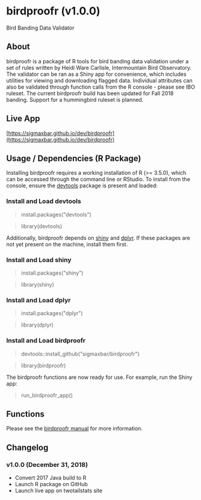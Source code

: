 # birdproofr (v1.0.0)
Bird Banding Data Validator
## About
birdproofr is a package of R tools for bird banding data validation under a set of rules written by Heidi Ware Carlisle, Intermountain Bird Observatory. The validator can be ran as a Shiny app for convenience, which includes utilities for viewing and downloading flagged data. Individual attributes can also be validated through function calls from the R console - please see IBO ruleset. The current birdproofr build has been updated for Fall 2018 banding. Support for a hummingbird ruleset is planned.
## Live App
[https://sigmaxbar.github.io/dev/birdproofr](https://sigmaxbar.github.io/dev/birdproofr)
## Usage / Dependencies (R Package)
Installing birdproofr requires a working installation of R (>= 3.5.0), which can be accessed through the command line or RStudio. To install from the console, ensure the [devtools](https://github.com/r-lib/devtools) package is present and loaded:
### Install and Load devtools
> install.packages("devtools")

> library(devtools)

Additionally, birdproofr depends on [shiny](https://github.com/rstudio/shiny) and [dplyr](https://github.com/tidyverse/dplyr). If these packages are not yet present on the machine, install them first.
### Install and Load shiny
> install.packages("shiny")

> library(shiny)
### Install and Load dplyr
> install.packages("dplyr")

> library(dplyr)
### Install and Load birdproofr
> devtools::install_github("sigmaxbar/birdproofr")

> library(birdproofr)

The birdproofr functions are now ready for use. For example, run the Shiny app:

> run_birdproofr_app()

## Functions
Please see the [birdproofr manual](https://github.com/sigmaxbar/birdproofr/blob/master/manual.pdf) for more information.

## Changelog
### v1.0.0 (December 31, 2018)
- Convert 2017 Java build to R
- Launch R package on GitHub
- Launch live app on twotailstats site






